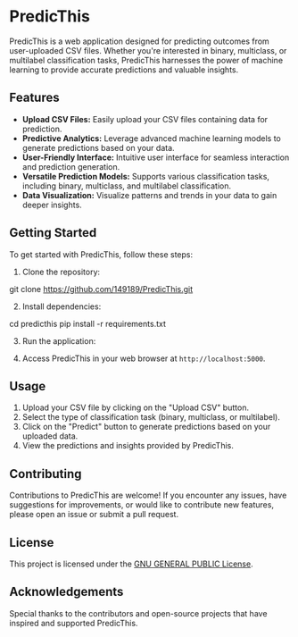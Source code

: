 # PredicThis

PredicThis is a web application designed for predicting outcomes from user-uploaded CSV files. Whether you're interested in binary, multiclass, or multilabel classification tasks, PredicThis harnesses the power of machine learning to provide accurate predictions and valuable insights.

## Features

- **Upload CSV Files:** Easily upload your CSV files containing data for prediction.
- **Predictive Analytics:** Leverage advanced machine learning models to generate predictions based on your data.
- **User-Friendly Interface:** Intuitive user interface for seamless interaction and prediction generation.
- **Versatile Prediction Models:** Supports various classification tasks, including binary, multiclass, and multilabel classification.
- **Data Visualization:** Visualize patterns and trends in your data to gain deeper insights.

## Getting Started

To get started with PredicThis, follow these steps:

1. Clone the repository:

git clone https://github.com/149189/PredicThis.git


2. Install dependencies:

cd predicthis
pip install -r requirements.txt


3. Run the application:

4. Access PredicThis in your web browser at `http://localhost:5000`.

## Usage

1. Upload your CSV file by clicking on the "Upload CSV" button.
2. Select the type of classification task (binary, multiclass, or multilabel).
3. Click on the "Predict" button to generate predictions based on your uploaded data.
4. View the predictions and insights provided by PredicThis.

## Contributing

Contributions to PredicThis are welcome! If you encounter any issues, have suggestions for improvements, or would like to contribute new features, please open an issue or submit a pull request.

## License

This project is licensed under the [ GNU GENERAL PUBLIC License](LICENSE).

## Acknowledgements

Special thanks to the contributors and open-source projects that have inspired and supported PredicThis.




